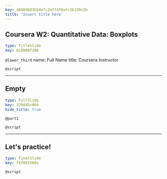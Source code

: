 ```yaml
---
key: 4668db03b54efc3aff4f8afc2b139c2b
title: 'Insert title here'
---
```


## Coursera W2: Quantitative Data: Boxplots

```yaml
type: TitleSlide
key: 6c0988f288
```

`@lower_third`
name: Full Name
title: Coursera Instructor

`@script`


---

## Empty

```yaml
type: FullSlide
key: 320d45c064
hide_title: true
```

`@part1`


`@script`


---

## Let's practice!

```yaml
type: FinalSlide
key: f5f601560a
```

`@script`
